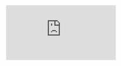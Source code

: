 ![1CWATCH](https://github.com/AIntelligent/MSDOS/blob/3b5c8a7c412343f94089bbd6adc5200bc55e82f1/1CWATCH/Readme.md)
